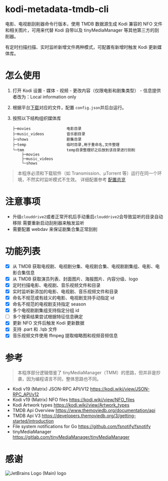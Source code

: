 # kodi-metadata-tmdb-cli

电影、电视剧刮削器命令行版本，使用 TMDB 数据源生成 Kodi 兼容的 NFO 文件和相关图片，可用来代替 Kodi 自带以及 tinyMediaManager 等其他第三方的刮削器。

有定时扫描扫描、实时监听新增文件两种模式，可配置有新增时触发 Kodi 更新媒体库。

# 怎么使用

1. 打开 Kodi 设置 - 媒体 - 视频 - 更改内容（仅限电影和剧集类型） - 信息提供者改为：Local information only
2. 根据平台[下载](https://github.com/fengqi/kodi-metadata-tmdb-cli/releases)对应的文件，配置 `config.json`并后台运行。
3. 按照以下结构组织媒体库

    ```shell
    ├─movies                电影目录
    ├─music_videos          音乐剧目录
    ├─shows                 剧集目录
    ├─temp                  临时目录,用于重命名,文件整理
    └─tmm                   temp目录整理好之后放到该目录进行刮削
        ├─movies
        ├─music_videos
        └─shows
    ```

> 本程序必须和下载软件（如 Transmission、µTorrent 等）运行在同一个环境，不然实时监听模式不生效。
> 详细配置参考 [配置总览](https://github.com/fengqi/kodi-metadata-tmdb-cli/wiki/%E9%85%8D%E7%BD%AE%E6%96%87%E4%BB%B6)

# 注意事项

-   升级`clouddrive2`或者正常开机后手动重启`clouddrive2`会导致监听的目录自动移除 需要重新启动刮削器来触发监听
-   需要配置 webdav 来保证剧集合集正常刮削

# 功能列表

-   [x] 从 TMDB 获取电视剧、电视剧分集、电视剧合集、电视剧剧集组、电影、电影合集信息
-   [x] 从 TMDB 获取演员列表、封面图片、海报图片、内容分级、logo
-   [x] 定时扫描电影、电视剧、音乐视频文件和目录
-   [x] 实时监听新添加的电影、电视剧、音乐视频文件和目录
-   [x] 命名不规范或有歧义的电影、电视剧支持手动指定 id
-   [x] 命名不规范的电视剧支持指定 season
-   [x] 多个电视剧剧集组支持指定分组 id
-   [ ] 多个搜索结果尝试根据特征信息确定
-   [x] 更新 NFO 文件后触发 Kodi 更新数据
-   [x] 支持 .part 和 .!qb 文件
-   [x] 音乐视频文件使用 ffmpeg 提取缩略图和视频音频信息

# 参考

> 本程序部分逻辑借鉴了 tinyMediaManager（TMM）的思路，但并非是抄袭，因为编程语言不同，整体思路也不同。

-   Kodi v19 (Matrix) JSON-RPC API/V12 https://kodi.wiki/view/JSON-RPC_API/v12
-   Kodi v19 (Matrix) NFO files https://kodi.wiki/view/NFO_files
-   Kodi Artwork types https://kodi.wiki/view/Artwork_types
-   TMDB Api Overview https://www.themoviedb.org/documentation/api
-   TMDB Api V3 https://developers.themoviedb.org/3/getting-started/introduction
-   File system notifications for Go https://github.com/fsnotify/fsnotify
-   tinyMediaManager https://gitlab.com/tinyMediaManager/tinyMediaManager

# 感谢

![JetBrains Logo (Main) logo](https://resources.jetbrains.com/storage/products/company/brand/logos/jb_beam.svg)

